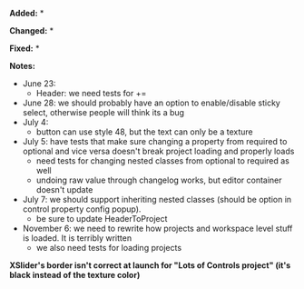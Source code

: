 **Added:**
* 

**Changed:**
* 

**Fixed:**
* 

**Notes:**
* June 23:
    - Header: we need tests for +=
* June 28: we should probably have an option to enable/disable sticky select, otherwise people will think its a bug
* July 4:
    * button can use style 48, but the text can only be a texture
* July 5: have tests that make sure changing a property from required to optional and vice versa doesn't break project loading and properly loads
    * need tests for changing nested classes from optional to required as well
    * undoing raw value through changelog works, but editor container doesn't update
* July 7: we should support inheriting nested classes (should be option in control property config popup).
    * be sure to update HeaderToProject
* November 6: we need to rewrite how projects and workspace level stuff is loaded. It is terribly written
    * we also need tests for loading projects

**XSlider's border isn't correct at launch for "Lots of Controls project" (it's black instead of the texture color)**